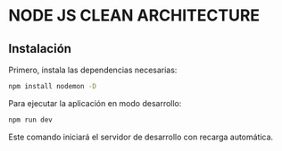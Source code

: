 # NODE JS CLEAN ARCHITECTURE

## Instalación

Primero, instala las dependencias necesarias:

```bash
npm install nodemon -D
```

Para ejecutar la aplicación en modo desarrollo:

```bash
npm run dev
```

Este comando iniciará el servidor de desarrollo con recarga automática.
